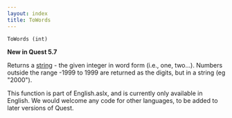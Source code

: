 ```yaml
---
layout: index
title: ToWords
---
```


    ToWords (int)

**New in Quest 5.7**    

Returns a [string](../../types/string.html) - the given integer in word form (i.e., one, two...). Numbers outside the range -1999 to 1999 are returned as the digits, but in a string (eg "2000").

This function is part of English.aslx, and is currently only available in English. We would welcome any code for other languages, to be added to later versions of Quest.